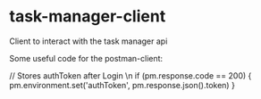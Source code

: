 # task-manager-client
Client to interact with the task manager api

Some useful code for the postman-client:

// Stores authToken after Login \n
if (pm.response.code == 200) {
    pm.environment.set('authToken', pm.response.json().token)
}
